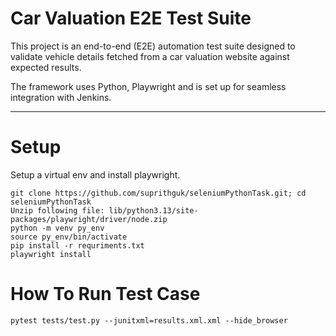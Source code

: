 # **Car Valuation E2E Test Suite**
  This project is an end-to-end (E2E) automation test suite designed to validate vehicle details fetched from a car valuation website against expected results.

  The framework uses Python, Playwright and is set up for seamless integration with Jenkins.

---

 # Setup

 Setup a virtual env and install playwright.

 ```
 git clone https://github.com/suprithguk/seleniumPythonTask.git; cd seleniumPythonTask
 Unzip following file: lib/python3.13/site-packages/playwright/driver/node.zip
 python -m venv py_env
 source py_env/bin/activate
 pip install -r requriments.txt
 playwright install
 ```

# How To Run Test Case

```
pytest tests/test.py --junitxml=results.xml.xml --hide_browser
```
